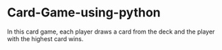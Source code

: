 # Card-Game-using-python

In this card game, each player draws a card from the deck and the player with the highest card wins.
